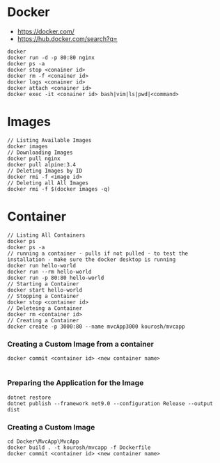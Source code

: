 # Docker

- https://docker.com/
- https://hub.docker.com/search?q=
````
docker
docker run -d -p 80:80 nginx
docker ps -a
docker stop <conainer id>
docker rm -f <conainer id>
docker logs <conainer id>
docker attach <conainer id>
docker exec -it <conainer id> bash|vim|ls|pwd|<command>
````
# Images
````
// Listing Available Images
docker images
// Downloading Images
docker pull nginx
docker pull alpine:3.4
// Deleting Images by ID
docker rmi -f <image id>
// Deleting all All Images
docker rmi -f $(docker images -q)
````
# Container
````
// Listing All Containers
docker ps
docker ps -a
// running a container - pulls if not pulled - to test the installation - make sure the docker desktop is running
docker run hello-world
docker run --rm hello-world
docker run -p 80:80 hello-world
// Starting a Container
docker start hello-world
// Stopping a Container
docker stop <container id>
// Deleteing a Container
docker rm <container id>
// Creating a Container
docker create -p 3000:80 --name mvcApp3000 kourosh/mvcapp
````
### Creating a Custom Image from a container
````
docker commit <container id> <new container name>
````

# 
### Preparing the Application for the Image
````
dotnet restore
dotnet publish --framework net9.0 --configuration Release --output dist
````
### Creating a Custom Image
````
cd Docker\MvcApp\MvcApp
docker build . -t kourosh/mvcapp -f Dockerfile
docker commit <container id> <new container name>
````
